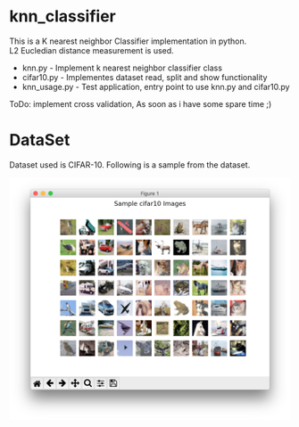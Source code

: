 # knn_classifier
This is a K nearest neighbor Classifier implementation in python.   
L2 Eucledian distance measurement is used.

* knn.py - Implement k nearest neighbor classifier class
* cifar10.py - Implementes dataset read, split and show functionality
* knn_usage.py - Test application, entry point to use knn.py and cifar10.py

ToDo: implement cross validation, As soon as i have some spare time ;)

# DataSet 
Dataset used is CIFAR-10. Following is a sample from the dataset.

![cifar10-sample](/cifar10-Sample.png?raw=true)
